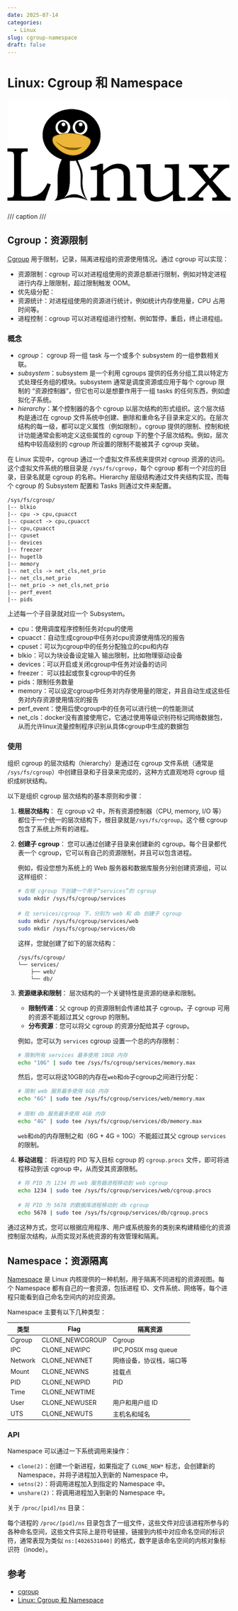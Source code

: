 ```yaml
---
date: 2025-07-14
categories:
  - Linux
slug: cgroup-namespace
draft: false
---
```


# Linux: Cgroup 和 Namespace

![](../assert/linux-logo.png)
/// caption
///

<!-- more -->

## Cgroup：资源限制
[Cgroup](https://man7.org/linux/man-pages/man7/cgroups.7.html) 用于限制，记录，隔离进程组的资源使用情况。通过 cgroup 可以实现：

- 资源限制：cgroup 可以对进程组使用的资源总额进行限制，例如对特定进程进行内存上限限制，超过限制触发 OOM。
- 优先级分配：
- 资源统计：对进程组使用的资源进行统计，例如统计内存使用量，CPU 占用时间等。
- 进程控制：cgroup 可以对进程组进行控制，例如暂停，重启，终止进程组。

### 概念

- *cgroup*： cgroup 将一组 task 与一个或多个 subsystem 的一组参数相关联。
- *subsystem*：subsystem 是一个利用 cgroups 提供的任务分组工具以特定方式处理任务组的模块。subsystem 通常是调度资源或应用于每个 cgroup 限制的 “资源控制器”，但它也可以是想要作用于一组 tasks 的任何东西，例如虚拟化子系统。
- *hierarchy*：某个控制器的各个 cgroup 以层次结构的形式组织。这个层次结构是通过在 cgroup 文件系统中创建、删除和重命名子目录来定义的。在层次结构的每一级，都可以定义属性（例如限制）。cgroup 提供的限制、控制和统计功能通常会影响定义这些属性的 cgroup 下的整个子层次结构。例如，层次结构中较高级别的 cgroup 所设置的限制不能被其子 cgroup 突破。

在 Linux 实现中，cgroup 通过一个虚拟文件系统来提供对 cgroup 资源的访问。这个虚拟文件系统的根目录是 `/sys/fs/cgroup`，每个 cgroup 都有一个对应的目录，目录名就是 cgroup 的名称。Hierarchy 层级结构通过文件夹结构实现，而每个 cgroup 的 Subsystem 配置和 Tasks 则通过文件来配置。

```
/sys/fs/cgroup/
|-- blkio
|-- cpu -> cpu,cpuacct
|-- cpuacct -> cpu,cpuacct
|-- cpu,cpuacct
|-- cpuset
|-- devices
|-- freezer
|-- hugetlb
|-- memory
|-- net_cls -> net_cls,net_prio
|-- net_cls,net_prio
|-- net_prio -> net_cls,net_prio
|-- perf_event
|-- pids
```

上述每一个子目录就对应一个 Subsystem。

- cpu：使用调度程序控制任务对cpu的使用
- cpuacct：自动生成cgroup中任务对cpu资源使用情况的报告
- cpuset：可以为cgroup中的任务分配独立的cpu和内存
- blkio：可以为块设备设定输入 输出限制，比如物理驱动设备
- devices：可以开启或关闭cgroup中任务对设备的访问
- freezer： 可以挂起或恢复cgroup中的任务
- pids：限制任务数量
- memory：可以设定cgroup中任务对内存使用量的限定，并且自动生成这些任务对内存资源使用情况的报告
- perf_event：使用后使cgroup中的任务可以进行统一的性能测试
- net_cls：docker没有直接使用它，它通过使用等级识别符标记网络数据包，从而允许linux流量控制程序识别从具体cgroup中生成的数据包

### 使用

组织 cgroup 的层次结构（hierarchy）是通过在 cgroup 文件系统（通常是 `/sys/fs/cgroup`）中创建目录和子目录来完成的，这种方式直观地将 cgroup 组织成树状结构。

以下是组织 cgroup 层次结构的基本原则和步骤：

1.  **根层次结构**：
    在 cgroup v2 中，所有资源控制器（CPU, memory, I/O 等）都位于一个统一的层次结构下，根目录就是`/sys/fs/cgroup`。这个根 cgroup 包含了系统上所有的进程。

2.  **创建子 cgroup**：
    您可以通过创建子目录来创建新的 cgroup。每个目录都代表一个 cgroup，它可以有自己的资源限制，并且可以包含进程。

    例如，假设您想为系统上的 Web 服务器和数据库服务分别创建资源组，可以这样组织：

    ```bash
    # 在根 cgroup 下创建一个用于“services”的 cgroup
    sudo mkdir /sys/fs/cgroup/services

    # 在 services/cgroup 下，分别为 web 和 db 创建子 cgroup
    sudo mkdir /sys/fs/cgroup/services/web
    sudo mkdir /sys/fs/cgroup/services/db
    ```

    这样，您就创建了如下的层次结构：
    ```
    /sys/fs/cgroup/
    └── services/
        ├── web/
        └── db/
    ```

3.  **资源继承和限制**：
    层次结构的一个关键特性是资源的继承和限制。
    *   **限制传递**：父 cgroup 的资源限制会传递给其子 cgroup。子 cgroup 可用的资源不能超过其父 cgroup 的限制。
    *   **分布资源**：您可以将父 cgroup 的资源分配给其子 cgroup。

    例如，您可以为 `services` cgroup 设置一个总的内存限制：
    ```bash
    # 限制所有 services 最多使用 10GB 内存
    echo "10G" | sudo tee /sys/fs/cgroup/services/memory.max
    ```
    然后，您可以将这10GB的内存在`web`和`db`子cgroup之间进行分配：
    ```bash
    # 限制 web 服务最多使用 6GB 内存
    echo "6G" | sudo tee /sys/fs/cgroup/services/web/memory.max

    # 限制 db 服务最多使用 4GB 内存
    echo "4G" | sudo tee /sys/fs/cgroup/services/db/memory.max
    ```
    `web`和`db`的内存限制之和（6G + 4G = 10G）不能超过其父 cgroup `services`的限制。

4.  **移动进程**：
    将进程的 PID 写入目标 cgroup 的 `cgroup.procs` 文件，即可将进程移动到该 cgroup 中，从而受其资源限制。

    ```bash
    # 将 PID 为 1234 的 web 服务器进程移动到 web cgroup
    echo 1234 | sudo tee /sys/fs/cgroup/services/web/cgroup.procs

    # 将 PID 为 5678 的数据库进程移动到 db cgroup
    echo 5678 | sudo tee /sys/fs/cgroup/services/db/cgroup.procs
    ```

通过这种方式，您可以根据应用程序、用户或系统服务的类别来构建精细化的资源控制层次结构，从而实现对系统资源的有效管理和隔离。

## Namespace：资源隔离

[Namespace](https://man7.org/linux/man-pages/man7/namespaces.7.html) 是 Linux 内核提供的一种机制，用于隔离不同进程的资源视图。每个 Namespace 都有自己的一套资源，包括进程 ID、文件系统、网络等，每个进程只能看到自己命名空间内的对应资源。

Namespace 主要有以下几种类型：

| 类型    | Flag            | 隔离资源                 |
| ------- | --------------- | ------------------------ |
| Cgroup  | CLONE_NEWCGROUP | Cgroup                   |
| IPC     | CLONE_NEWIPC    | IPC,POSIX msg queue      |
| Network | CLONE_NEWNET    | 网络设备，协议栈，端口等 |
| Mount   | CLONE_NEWNS     | 挂载点                   |
| PID     | CLONE_NEWPID    | PID                      |
| Time    | CLONE_NEWTIME   |                          |
| User    | CLONE_NEWUSER   | 用户和用户组 ID          |
| UTS     | CLONE_NEWUTS    | 主机名和域名             |

### API

Namespace 可以通过一下系统调用来操作：

- `clone(2)`：创建一个新进程，如果指定了 `CLONE_NEW*` 标志，会创建新的 Namespace，并将子进程加入到新的 Namespace 中。
- `setns(2)`：将调用进程加入到指定的 Namespace 中。
- `unshare(2)`：将调用进程加入到新的 Namespace 中。

关于 `/proc/[pid]/ns` 目录：

每个进程的 `/proc/[pid]/ns` 目录包含了一组文件，这些文件对应该进程所参与的各种命名空间，这些文件实际上是符号链接，链接到内核中对应命名空间的标识符，通常表现为类似 `ns:[4026531840]` 的格式，数字是该命名空间的内核对象标识符（inode）。

## 参考
- [cgroup](https://www.kernel.org/doc/html/v5.7/admin-guide/cgroup-v1/cgroups.html)
- [Linux: Cgroup 和 Namespace](https://xigang.github.io/2018/10/14/namespace-md/)


